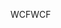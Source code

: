 <span data-ttu-id="4caf6-101">WCF</span><span class="sxs-lookup"><span data-stu-id="4caf6-101">WCF</span></span>